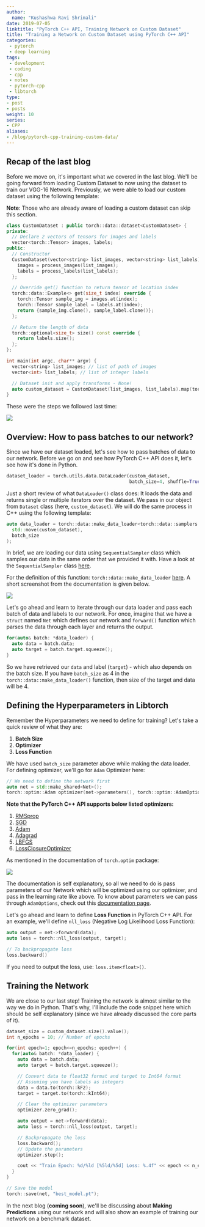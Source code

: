 ```yaml
---
author:
  name: "Kushashwa Ravi Shrimali"
date: 2019-07-05
linktitle: "PyTorch C++ API, Training Network on Custom Dataset"
title: "Training a Network on Custom Dataset using PyTorch C++ API"
categories:
 - pytorch
 - deep learning
tags:
 - development
 - coding
 - cpp
 - notes
 - pytorch-cpp
 - libtorch
type:
- post
- posts
weight: 10
series:
- CPP
aliases:
- /blog/pytorch-cpp-training-custom-data/
---
```


## Recap of the last blog

Before we move on, it's important what we covered in the last blog. We'll be going forward from loading Custom Dataset to now using the dataset to train our VGG-16 Network. Previously, we were able to load our custom dataset using the following template:

<!--more-->
**Note**: Those who are already aware of loading a custom dataset can skip this section.

```cpp
class CustomDataset : public torch::data::dataset<CustomDataset> {
private:
  // Declare 2 vectors of tensors for images and labels
  vector<torch::Tensor> images, labels;
public:
  // Constructor
  CustomDataset(vector<string> list_images, vector<string> list_labels) {
    images = process_images(list_images);
    labels = process_labels(list_labels);
  };

  // Override get() function to return tensor at location index
  torch::data::Example<> get(size_t index) override {
    torch::Tensor sample_img = images.at(index);
    torch::Tensor sample_label = labels.at(index);
    return {sample_img.clone(), sample_label.clone()};
  };

  // Return the length of data
  torch::optional<size_t> size() const override {
    return labels.size();
  };
};

int main(int argc, char** argv) {
  vector<string> list_images; // list of path of images
  vector<int> list_labels; // list of integer labels

  // Dataset init and apply transforms - None!
  auto custom_dataset = CustomDataset(list_images, list_labels).map(torch::data::transforms::Stack<>());
}
```

These were the steps we followed last time:

![](https://raw.githubusercontent.com/krshrimali/blog/main/assets/blogs/Steps-Loading-Custom-Data.PNG)

## Overview: How to pass batches to our network?

Since we have our dataset loaded, let's see how to pass batches of data to our network. Before we go on and see how PyTorch C++ API does it, let's see how it's done in Python.

```python
dataset_loader = torch.utils.data.DataLoader(custom_dataset,
                                             batch_size=4, shuffle=True)
```

Just a short review of what `DataLoader()` class does: It loads the data and returns single or multiple iterators over the dataset. We pass in our object from `Dataset` class (here, `custom_dataset`). We will do the same process in C++ using the following template:

```cpp
auto data_loader = torch::data::make_data_loader<torch::data::samplers::SequentialSampler>(
  std::move(custom_dataset),
  batch_size
);
```

In brief, we are loading our data using `SequentialSampler` class which samples our data in the same order that we provided it with. Have a look at the `SequentialSampler` class [here](https://pytorch.org/docs/stable/data.html#torch.utils.data.SequentialSampler).

For the definition of this function: `torch::data::make_data_loader` [here](https://pytorch.org/cppdocs/api/function_namespacetorch_1_1data_1a0d29ca9900cae66957c5cc5052ecc122.html#exhale-function-namespacetorch-1-1data-1a0d29ca9900cae66957c5cc5052ecc122). A short screenshot from the documentation is given below. 

![](https://raw.githubusercontent.com/krshrimali/blog/main/assets/blogs/Data-Loader-Function.PNG)

Let's go ahead and learn to iterate through our data loader and pass each batch of data and labels to our network. For once, imagine that we have a `struct` named `Net` which defines our network and `forward()` function which parses the data through each layer and returns the output.

```cpp
for(auto& batch: *data_loader) {
  auto data = batch.data;
  auto target = batch.target.squeeze();
}
```

So we have retrieved our `data` and label (`target`) - which also depends on the batch size. If you have `batch_size` as 4 in the `torch::data::make_data_loader()` function, then size of the target and data will be 4.

## Defining the Hyperparameters in Libtorch

Remember the Hyperparameters we need to define for training? Let's take a quick review of what they are:

1. **Batch Size**
2. **Optimizer**
3. **Loss Function**

We have used `batch_size` parameter above while making the data loader. For defining optimizer, we'll go for `Adam` Optimizer here:

```cpp
// We need to define the network first
auto net = std::make_shared<Net>();
torch::optim::Adam optimizer(net->parameters(), torch::optim::AdamOptions(1e-3));
```

**Note that the PyTorch C++ API supports below listed optimizers:**

1. [RMSprop](https://pytorch.org/cppdocs/api/classtorch_1_1optim_1_1_r_m_sprop.html#exhale-class-classtorch-1-1optim-1-1-r-m-sprop)
2. [SGD](https://pytorch.org/cppdocs/api/classtorch_1_1optim_1_1_s_g_d.html#exhale-class-classtorch-1-1optim-1-1-s-g-d)
3. [Adam](https://pytorch.org/cppdocs/api/classtorch_1_1optim_1_1_adam.html#exhale-class-classtorch-1-1optim-1-1-adam)
4. [Adagrad](https://pytorch.org/cppdocs/api/classtorch_1_1optim_1_1_adagrad.html#exhale-class-classtorch-1-1optim-1-1-adagrad)
5. [LBFGS](https://pytorch.org/cppdocs/api/classtorch_1_1optim_1_1_l_b_f_g_s.html#exhale-class-classtorch-1-1optim-1-1-l-b-f-g-s)
6. [LossClosureOptimizer](https://pytorch.org/cppdocs/api/classtorch_1_1optim_1_1_loss_closure_optimizer.html#exhale-class-classtorch-1-1optim-1-1-loss-closure-optimizer)

As mentioned in the documentation of `torch.optim` package:

![](https://raw.githubusercontent.com/krshrimali/blog/main/assets/blogs/Use-Optim.PNG)

The documentation is self explanatory, so all we need to do is pass parameters of our Network which will be optimized using our optimizer, and pass in the learning rate like above. To know about parameters we can pass through `AdamOptions`, check out this [documentation page](https://pytorch.org/cppdocs/api/structtorch_1_1optim_1_1_adam_options.html#exhale-struct-structtorch-1-1optim-1-1-adam-options).

Let's go ahead and learn to define **Loss Function** in PyTorch C++ API. For an example, we'll define `nll_loss` (Negative Log Likelihood Loss Function):

```cpp
auto output = net->forward(data);
auto loss = torch::nll_loss(output, target);

// To backpropagate loss
loss.backward()
```

If you need to output the loss, use: `loss.item<float>()`.

## Training the Network

We are close to our last step! Training the network is almost similar to the way we do in Python. That's why, I'll include the code snippet here which should be self explanatory (since we have already discussed the core parts of it).

```cpp
dataset_size = custom_dataset.size().value();
int n_epochs = 10; // Number of epochs

for(int epoch=1; epoch<=n_epochs; epoch++) {
  for(auto& batch: *data_loader) {
    auto data = batch.data;
    auto target = batch.target.squeeze();

    // Convert data to float32 format and target to Int64 format
    // Assuming you have labels as integers
    data = data.to(torch::kF2);
    target = target.to(torch::kInt64);

    // Clear the optimizer parameters
    optimizer.zero_grad();

    auto output = net->forward(data);
    auto loss = torch::nll_loss(output, target);

    // Backpropagate the loss
    loss.backward();
    // Update the parameters
    optimizer.step();

    cout << "Train Epoch: %d/%ld [%5ld/%5d] Loss: %.4f" << epoch << n_epochs << batch_index * batch.data.size(0) << dataset_size << loss.item<float>() << endl;
  }
}

// Save the model
torch::save(net, "best_model.pt");
```

In the next blog (**coming soon**), we'll be discussing about **Making Predictions** using our network and will also show an example of training our network on a benchmark dataset.